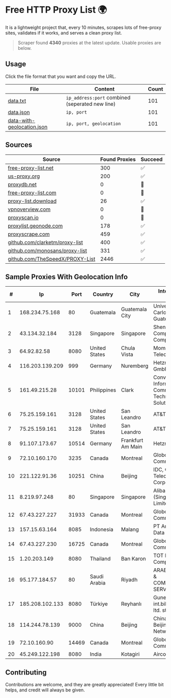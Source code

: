 
# Free HTTP Proxy List 🌍

It is a lightweight project that, every 10 minutes, scrapes lots of free-proxy sites, validates if it works, and serves a clean proxy list.


> Scraper found **4340** proxies at the latest update. Usable proxies are below.

## Usage

Click the file format that you want and copy the URL.


|File|Content|Count|
|----|-------|-----|
|[data.txt](https://raw.githubusercontent.com/themiralay/Proxy-List-World/master/data.txt)|`ip_address:port` combined (seperated new line)|101|
|[data.json](https://raw.githubusercontent.com/themiralay/Proxy-List-World/master/data.json)|`ip, port`|101|
|[data-with-geolocation.json](https://raw.githubusercontent.com/themiralay/Proxy-List-World/master/data-with-geolocation.json)|`ip, port, geolocation`|101|

## Sources

|Source|Found Proxies|Succeed|
|------|-------------|-------|
|[free-proxy-list.net](https://free-proxy-list.net)|300|✅|
|[us-proxy.org](https://www.us-proxy.org)|200|✅|
|[proxydb.net](http://proxydb.net)|0|🚫|
|[free-proxy-list.com](https://free-proxy-list.com/?page=&port=&type%5B%5D=http&type%5B%5D=https&up_time=0&search=Search)|0|🚫|
|[proxy-list.download](https://www.proxy-list.download/HTTP)|26|✅|
|[vpnoverview.com](https://vpnoverview.com/privacy/anonymous-browsing/free-proxy-servers)|0|🚫|
|[proxyscan.io](https://www.proxyscan.io)|0|🚫|
|[proxylist.geonode.com](https://proxylist.geonode.com/api/proxy-list?limit=300&page=1&sort_by=lastChecked&sort_type=desc&protocols=http,https)|178|✅|
|[proxyscrape.com](https://api.proxyscrape.com/v2/?request=displayproxies&protocol=http&timeout=10000&country=all&ssl=all&anonymity=all)|459|✅|
|[github.com/clarketm/proxy-list](https://raw.githubusercontent.com/clarketm/proxy-list/master/proxy-list-raw.txt)|400|✅|
|[github.com/monosans/proxy-list](https://raw.githubusercontent.com/monosans/proxy-list/main/proxies/http.txt)|331|✅|
|[github.com/TheSpeedX/PROXY-List](https://raw.githubusercontent.com/TheSpeedX/PROXY-List/master/http.txt)|2446|✅|


## Sample Proxies With Geolocation Info

|#|Ip|Port|Country|City|Internet Service Provider|
|-|--|----|-------|----|-------------------------|
|1|168.234.75.168|80|Guatemala|Guatemala City|Universidad de San Carlos de Guatemala|
|2|43.134.32.184|3128|Singapore|Singapore|Shenzhen Tencent Computer Systems Company Limited|
|3|64.92.82.58|8080|United States|Chula Vista|Momentum Telecom, Inc.|
|4|116.203.139.209|999|Germany|Nuremberg|Hetzner Online GmbH|
|5|161.49.215.28|10101|Philippines|Clark|Converge Information and Communications Technology Solutions|
|6|75.25.159.161|3128|United States|San Leandro|AT&T Services, Inc.|
|7|75.25.159.161|3128|United States|San Leandro|AT&T Services, Inc.|
|8|91.107.173.67|10514|Germany|Frankfurt Am Main|Hetzner Online AG|
|9|72.10.160.170|3235|Canada|Montreal|GloboTech Communications|
|10|221.122.91.36|10251|China|Beijing|IDC, China Telecommunications Corporation|
|11|8.219.97.248|80|Singapore|Singapore|Alibaba Cloud (Singapore) Private Limited|
|12|67.43.227.227|31933|Canada|Montreal|GloboTech Communications|
|13|157.15.63.164|8085|Indonesia|Malang|PT Anugerah Media Data Nusantara|
|14|67.43.227.230|16725|Canada|Montreal|GloboTech Communications|
|15|1.20.203.149|8080|Thailand|Ban Karon|TOT Public Company Limited|
|16|95.177.184.57|80|Saudi Arabia|Riyadh|ARABIAN INTERNET & COMMUNICATIONS SERVICES CO.LTD|
|17|185.208.102.133|8080|Türkiye|Reyhanlı|Guneydogu Telekom int.bil. ve ilt. hiz. tic. ltd. sti.|
|18|114.244.78.139|9000|China|Beijing|China Unicom Beijing Province Network|
|19|72.10.160.90|14469|Canada|Montreal|GloboTech Communications|
|20|45.249.122.198|8080|India|Kotagiri|Airconnect Services|



## Contributing

Contributions are welcome, and they are greatly appreciated! Every
little bit helps, and credit will always be given.

